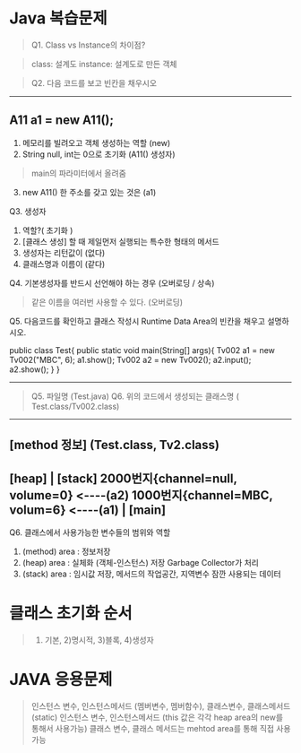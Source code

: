 # Java  복습문제

> Q1. Class vs Instance의 차이점?

> class: 설계도
> instance: 설계도로 만든 객체


> Q2. 다음 코드를 보고 빈칸을 채우시오
-----------------------------------
A11 a1 = new A11();
-----------------------------------
1. 메모리를 빌려오고 객체 생성하는 역할 (new)
2. String null, int는 0으로 초기화 (A11() 생성자)
> main의 파라미터에서 올려줌 

3. new A11() 한 주소를 갖고 있는 것은 (a1)

Q3. 생성자
1. 역할?( 초기화 )
2. [클래스 생성] 할 때 제일먼저 실행되는 특수한 형태의 메서드
3. 생성자는 리턴값이 (없다)
4. 클래스명과 이름이 (같다)

Q4. 기본생성자를 반드시 선언해야 하는 경우
(오버로딩 / 상속)
> 같은 이름을 여러번 사용할 수 있다. (오버로딩)

Q5. 다음코드를 확인하고 클래스 작성시 Runtime Data Area의 빈칸을 채우고 설명하시오.


public class Test{
    public static void main(String[] args){
        Tv002 a1 = new Tv002("MBC", 6); a1.show();
        Tv002 a2 = new Tv002();
        a2.input();
        a2.show();
    }
}

------------------------------------------------------
> Q5. 파일명 (Test.java)
> Q6. 위의 코드에서 생성되는 클래스명 ( Test.class/Tv002.class)

------------------------------------------------------
[method 정보] (Test.class, Tv2.class)
------------------------------------------------------

[heap]                              |   [stack]
2000번지{channel=null, volume=0}    <----(a2)
1000번지{channel=MBC, volum=6}      <----(a1)
                                    | [main]
--------------------------------------------------------

Q6. 클래스에서 사용가능한 변수들의 범위와 역할
1) (method) area : 정보저장
2) (heap) area : 실체화 (객체-인스턴스) 저장 Garbage Collector가 처리
3) (stack) area : 임시값 저장, 메서드의 작업공간, 지역변수 잠깐 사용되는 데이터

# 클래스 초기화 순서
> 1) 기본, 2)명시적, 3)블록, 4)생성자

# JAVA 응용문제
> 인스턴스 변수, 인스턴스메서드 (멤버변수, 멤버함수), 클래스변수, 클래스메서드(static) 
> 인스턴스 변수, 인스턴스메서드 (this 값은 각각 heap area의 new를 통해서 사용가능)
> 클래스 변수, 클래스 메서드는 mehtod area를 통해 직접 사용가능